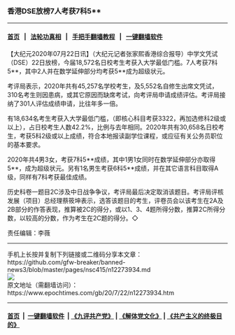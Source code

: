 ### 香港DSE放榜7人考获7科5**
------------------------

#### [首页](https://github.com/gfw-breaker/banned-news3/blob/master/README.md) &nbsp;&nbsp;|&nbsp;&nbsp; [法轮功真相](https://github.com/begood0513/basic/blob/master/README.md)  &nbsp;&nbsp;|&nbsp;&nbsp; [手把手翻墙教程](https://github.com/gfw-breaker/guides/wiki)  &nbsp;&nbsp;|&nbsp;&nbsp; [一键翻墙软件](https://github.com/gfw-breaker/nogfw/blob/master/README.md)  



<div><p>
 【大纪元2020年07月22日讯】（大纪元记者张家熙香港综合报导）中学文凭试（DSE）22日放榜，今届18,572名日校考生考获入大学最低门槛。7人考获7科5**，其中2人并在数学延伸部分均考获5**成为超级状元。
</p>
<p>
 考评局表示，2020年共有45,257名学校考生，及5,552名自修生出席文凭试， 310名考生则因患病，或其它原因而缺席考试，向考评局申请成绩评估。考评局接纳了301人评估成绩申请，比往年多一倍。
</p>
<p>
 有18,634名考生考获入大学最低门槛，（即核心科目考获3322，再加选修科2级或以上），占日校考生人数42.2%，比例与去年相同。2020年共有30,658名日校考生，考获5科2级或以上成绩，符合本地报读副学位课程，或应征有关公务员职位的基本要求。
</p>
<p>
 2020年共4男3女，考获7科5**成绩，其中1男1女同时在数学延伸部分亦取得5**，成为超级状元。另有1名男生考获6科5**成绩，并在其它语言科目取得A级，同样有7科考获最佳成绩。
</p>
<p>
 历史科卷一题目2C涉及中日战争争议，考评局最后决定取消该题目。考评局评核发展（项目）总经理蔡筱坤表示，选答该题目的考生，评卷员会以该考生在2A及2B部分的作答表现，推算被2C的得分，或以1、3、4题所得分数，推算2C所得分数，以较高的分数，作为考生在2C题的得分。◇
</p>
<p>
 责任编辑：李薇
</p>
</div>
<hr/>
手机上长按并复制下列链接或二维码分享本文章：<br/>
https://github.com/gfw-breaker/banned-news3/blob/master/pages/nsc415/n12273934.md <br/>
<a href='https://github.com/gfw-breaker/banned-news3/blob/master/pages/nsc415/n12273934.md'><img src='https://github.com/gfw-breaker/banned-news3/blob/master/pages/nsc415/n12273934.md.png'/></a> <br/>
原文地址（需翻墙访问）：https://www.epochtimes.com/gb/20/7/22/n12273934.htm


------------------------
#### [首页](https://github.com/gfw-breaker/banned-news3/blob/master/README.md) &nbsp;|&nbsp; [一键翻墙软件](https://github.com/gfw-breaker/nogfw/blob/master/README.md) &nbsp;| [《九评共产党》](https://github.com/gfw-breaker/9ping.md/blob/master/README.md#九评之一评共产党是什么) | [《解体党文化》](https://github.com/gfw-breaker/jtdwh.md/blob/master/README.md) | [《共产主义的终极目的》](https://github.com/gfw-breaker/gczydzjmd.md/blob/master/README.md)


<img src='http://gfw-breaker.win/banned-news3/pages/nsc415/n12273934.md' width='0px' height='0px'/>